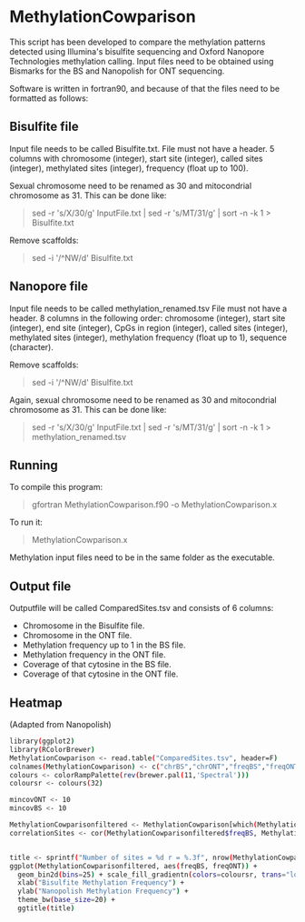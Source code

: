 # MethylationCowparison

This script has been developed to compare the methylation patterns detected using Illumina's bisulfite sequencing and Oxford Nanopore Technologies methylation calling.
Input files need to be obtained using Bismarks for the BS and Nanopolish for ONT sequencing. 

Software is written in fortran90, and because of that the files need to be formatted as follows:

## Bisulfite file
Input file needs to be called Bisulfite.txt. 
File must not have a header.
5 columns with chromosome (integer), start site (integer), called sites (integer), methylated sites (integer), frequency (float up to 100).

Sexual chromosome need to be renamed as 30 and mitocondrial chromosome as 31. This can be done like:
> sed -r 's/X/30/g' InputFile.txt | sed -r 's/MT/31/g' | sort -n -k 1 > Bisulfite.txt
 
Remove scaffolds: 
> sed -i '/^NW/d' Bisulfite.txt

## Nanopore file
Input file needs to be called methylation_renamed.tsv
File must not have a header.
8 columns in the following order: chromosome (integer), start site (integer), end site (integer), CpGs in region (integer), called sites (integer), methylated sites (integer), methylation frequency (float up to 1), sequence (character).

Remove scaffolds: 
> sed -i '/^NW/d' Bisulfite.txt

Again, sexual chromosome need to be renamed as 30 and mitocondrial chromosome as 31. This can be done like:
> sed -r 's/X/30/g' InputFile.txt | sed -r 's/MT/31/g' | sort -n -k 1 > methylation_renamed.tsv


## Running
To compile this program:
> gfortran MethylationCowparison.f90 -o MethylationCowparison.x

To run it:
> MethylationCowparison.x

Methylation input files need to be in the same folder as the executable.


## Output file
Outputfile will be called ComparedSites.tsv and consists of 6 columns: 

- Chromosome in the Bisulfite file.
- Chromosome in the ONT file.
- Methylation frequency up to 1 in the BS file.
- Methylation frequency in the ONT file.
- Coverage of that cytosine in the BS file.
- Coverage of that cytosine in the ONT file. 

## Heatmap
(Adapted from Nanopolish)
```sh
library(ggplot2)
library(RColorBrewer)
MethylationCowparison <- read.table("ComparedSites.tsv", header=F)
colnames(MethylationCowparison) <- c("chrBS","chrONT","freqBS","freqONT","covBS","covONT")
colours <- colorRampPalette(rev(brewer.pal(11,'Spectral')))
coloursr <- colours(32)

mincovONT <- 10
mincovBS <- 10 

MethylationCowparisonfiltered <- MethylationCowparison[which(MethylationCowparison$covONT>=mincovONT&MethylationCowparison$covBS>=mincovBS),]
correlationSites <- cor(MethylationCowparisonfiltered$freqBS, MethylationCowparisonfiltered$freqONT)


title <- sprintf("Number of sites = %d r = %.3f", nrow(MethylationCowparisonfiltered), correlationSites)
ggplot(MethylationCowparisonfiltered, aes(freqBS, freqONT)) +
  geom_bin2d(bins=25) + scale_fill_gradientn(colors=coloursr, trans="log10") +
  xlab("Bisulfite Methylation Frequency") +
  ylab("Nanopolish Methylation Frequency") +
  theme_bw(base_size=20) +
  ggtitle(title)

```
